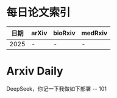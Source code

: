 # 每日论文索引

| 日期 | arXiv | bioRxiv | medRxiv |
|------|-------|---------|---------|
| 2025 | - | - | - |


















































































































































































































































































































































































































# Arxiv Daily


DeepSeek，你记一下我做如下部署 -- 101
